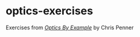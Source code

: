 # optics-exercises

Exercises from [_Optics By Example_](https://leanpub.com/optics-by-example/) by Chris Penner
